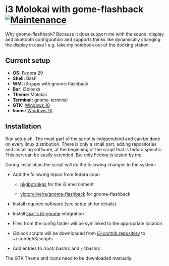 # i3 Molokai with gome-flashback [![Maintenance](https://img.shields.io/maintenance/yes/2019.svg)]()

Why gnome-flashback? Because it does support me with the sound, display and bluetooth configuration and supports thinks like dynamically changing the display in case I e.g. take my notebook out of the docking station.

## Current setup

* **OS:** Fedora 29
* **Shell:** Bash
* **WM:** i3-gaps with gnome-flashback
* **Bar:** i3blocks
* **Theme:** Molokai
* **Terminal:** gnome-terminal
* **GTK:** [Windows 10](https://www.gnome-look.org/p/1013482/)
* **Icons:** [Windows 10](https://github.com/B00merang-Artwork/Windows-10)

## Installation

Run setup.sh. The most part of the script is independend and can be done on every linux distribution. There is only a small part, adding repositories and installing software, at the beginning of the script that is fedora specific. This part can be easily extended. But only Fedora is tested by me.

During installation the script will do the following changes to the system:

* Add the following repos from fedora copr:

  * [pkgbot/pkgs](https://copr.fedorainfracloud.org/coprs/pkgbot/pkgs/) for the i3 environment

  * [victoroliveira/gnome-flashback](https://copr.fedorainfracloud.org/coprs/victoroliveira/gnome-flashback/) for gnome-flashback

* Install required software (see setup.sh for details)

* Install [csxr's i3-gnome](https://github.com/csxr/i3-gnome) integration

* Files from the config folder will be symlinked to the appropriate location

* i3block scripts will be downloaded from [i3-contrib repository](https://github.com/vivien/i3blocks-contrib) to ~/.config/i3/scripts

* Add entries to /root/.bashrc and ~/.bashrc

The GTK Theme and Icons need to be downloaded manually.
